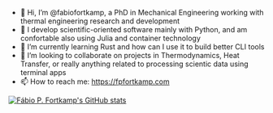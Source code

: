 - 👋 Hi, I’m @fabiofortkamp, a PhD in Mechanical Engineering working with thermal engineering research and development
- 👀 I develop scientific-oriented software mainly with Python, and am confortable also using Julia and container technology
- 🌱 I’m currently learning Rust and how can I use it to build better CLI tools
- 💞️ I’m looking to collaborate on projects in Thermodynamics, Heat Transfer, or really anything related to processing scientic data using terminal apps
- 📫 How to reach me: https://fpfortkamp.com
  
[![Fábio P. Fortkamp's GitHub stats](https://github-readme-stats.vercel.app/api?username=fabiofortkamp&bg_color=24273a&text_color=cad3f5&icon_color=c6a0f6&title_color=8bd5ca)](https://github.com/anuraghazra/github-readme-stats)

<!---
fabiofortkamp/fabiofortkamp is a ✨ special ✨ repository because its `README.md` (this file) appears on your GitHub profile.
You can click the Preview link to take a look at your changes.
--->
